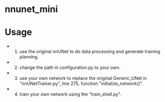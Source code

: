 # nnunet_mini

# Usage
* 1. use the original nnUNet to do data processing and generate training planning.
* 2. change the path in configuration.py to your own.
* 3. use your own network to replace the original Generic_UNet in "nnUNetTrainer.py", line 275, function "initialize_network()".
* 4. train your own network using the "train_shell.py".